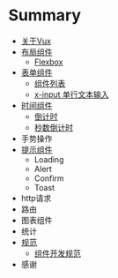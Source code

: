 # Summary

* [关于Vux](README.md)
* [布局组件](chapter1.md)
   * [Flexbox](flexbox.md)
* [表单组件](form.md)
   * [组件列表](form-components.md)
   * [x-input 单行文本输入](input.md)
* [时间组件](time-components.md)
   * [倒计时](clocker.md)
   * [秒数倒计时](seconds-countdown.md)
* 手势操作
* [提示组件](tips-components.md)
   * Loading
   * Alert
   * Confirm
   * Toast
* http请求
* 路由
* 图表组件
* 统计
* [规范](rules.md)
   * [组件开发规范](component-rules.md)
* 感谢

